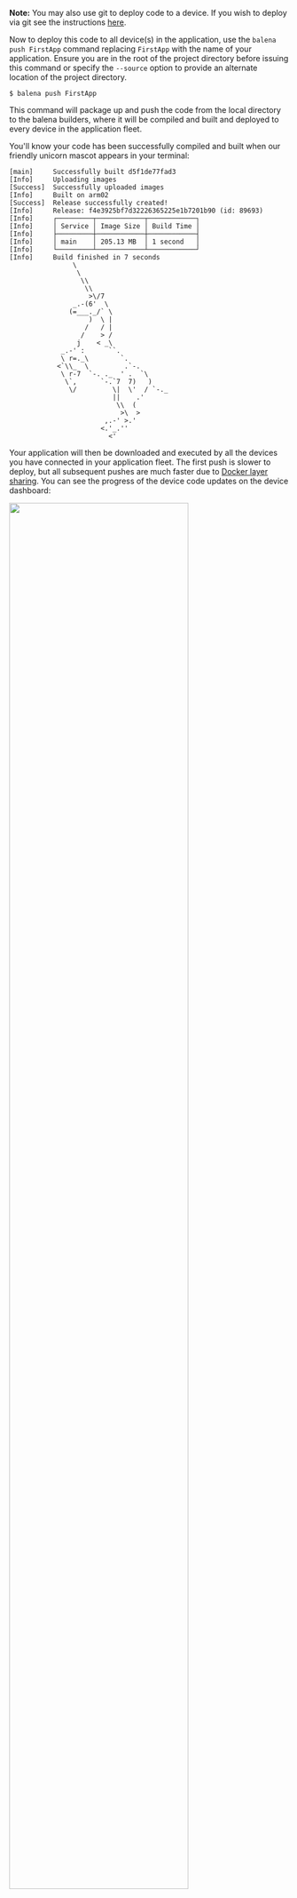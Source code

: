 __Note:__ You may also use git to deploy code to a device. If you wish to deploy via git see the instructions [here][gitdocs].

Now to deploy this code to all device(s) in the application, use the `balena push FirstApp` command replacing `FirstApp` with the name of your application. Ensure you are in the root of the project directory before issuing this command or specify the `--source` option to provide an alternate location of the project directory.

```shell
$ balena push FirstApp
```

This command will package up and push the code from the local directory to the balena builders, where it will be compiled and built and  deployed to every device in the application fleet.

You'll know your code has been successfully compiled and built when our
friendly unicorn mascot appears in your terminal:

```shell
[main]     Successfully built d5f1de77fad3
[Info]     Uploading images
[Success]  Successfully uploaded images
[Info]     Built on arm02
[Success]  Release successfully created!
[Info]     Release: f4e3925bf7d32226365225e1b7201b90 (id: 89693)
[Info]     ┌─────────┬────────────┬────────────┐
[Info]     │ Service │ Image Size │ Build Time │
[Info]     ├─────────┼────────────┼────────────┤
[Info]     │ main    │ 205.13 MB  │ 1 second   │
[Info]     └─────────┴────────────┴────────────┘
[Info]     Build finished in 7 seconds
			    \
			     \
			      \\
			       \\
			        >\/7
			    _.-(6'  \
			   (=___._/` \
			        )  \ |
			       /   / |
			      /    > /
			     j    < _\
			 _.-' :      ``.
			 \ r=._\        `.
			<`\\_  \         .`-.
			 \ r-7  `-. ._  ' .  `\
			  \`,      `-.`7  7)   )
			   \/         \|  \'  / `-._
			              ||    .'
			               \\  (
			                >\  >
			            ,.-' >.'
			           <.'_.''
			             <'
```

Your application will then be downloaded and executed by all the devices you have connected in your application fleet. The first push is slower to deploy, but all subsequent pushes are much faster due to [Docker layer sharing][dockerLayerDocs]. You can see the progress of the device code updates on the device dashboard:

<img src="/img/common/device/download-progress.png" width="80%">

[dockerLayerDocs]:https://docs.docker.com/engine/userguide/storagedriver/imagesandcontainers/
[gitdocs]:/learn/deploy/deployment/#git-push
